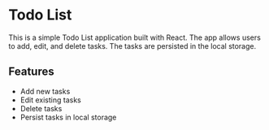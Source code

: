 # Todo List

This is a simple Todo List application built with React. The app allows users to add, edit, and delete tasks. The tasks are persisted in the local storage.

## Features

- Add new tasks
- Edit existing tasks
- Delete tasks
- Persist tasks in local storage

